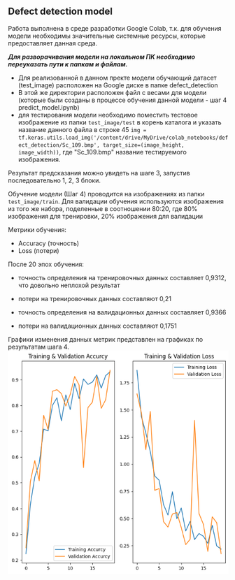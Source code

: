 ## Defect detection model

Работа выполнена в среде разработки Google Colab, т.к. для обучения модели необходимы значительные системные ресурсы, которые предоставляет данная среда.

 ***Для разворачивания модели на локальном ПК необходимо переуказать пути к папкам и файлам.***
- Для реализованной в данном пректе модели обучающий датасет (test_image) расположен на Google диске в папке defect_detection
- В этой же директории расположен файл с весами для модели (которые были созданы в процессе обучения данной модели - шаг 4 predict_model.ipynb)
- для тестирования модели необходимо поместить тестовое изображение из папки `test_image/test` в корень каталога и указать название данного файла в строке 45
  `img = tf.keras.utils.load_img('/content/drive/MyDrive/colab_notebooks/defect_detection/Sc_109.bmp', target_size=(image_height, image_width))`,
  где "Sc_109.bmp" название тестируемого изображения.

Результат предсказания можно увидеть на шаге 3, запустив последовательно 1, 2, 3 блоки.

Обучение модели (Шаг 4) проводится на изображениях из папки `test_image/train`. Для валидации обучения используются изображения из того же набора, поделенные в соотношении 80:20, где 80% изображения для тренировки, 20% изображения для валидации

Метрики обучения:

- Accuracy (точность)
- Loss (потери)

После 20 эпох обучения:

- точность определения на тренировочных данных составляет 0,9312, что довольно неплохой результат
- потери на тренировочных данных составляют 0,21

- точность определения на валидационных данных составляет 0,9366
- потери на валидационных данных составляют 0,1751

Графики изменения данных метрик представлен на графиках по результатам шага 4.
![Accuracy&loss](Accuracy&loss.png)

